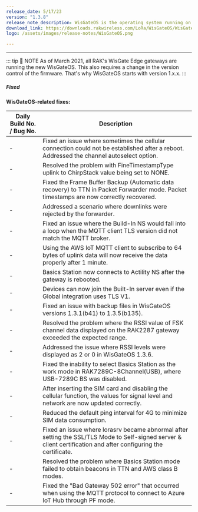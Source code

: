 ```yaml
---
release_date: 5/17/23
version: "1.3.8"
release_note_description: WisGateOS is the operating system running on every WisGate Edge gateway. The interface builds on top of OpenWRT and all gateway products of the RAK72xx line share it. It gives instructions on configuring WAN, the LoRa Packet Forwarder, and MQTT Bridge. It explains how to do system monitoring, update the firmware, and reset the device. Last but not least, it provides information on using the Built-in LoRa Server.
download_link: https://downloads.rakwireless.com/LoRa/WisGateOS/WisGateOS_V1.3.8.zip
logo: /assets/images/release-notes/WisGateOS.png

---
```


<rk-release-notes/>

---

::: tip 📝 NOTE
As of March 2021, all RAK's WisGate Edge gateways are running the new WisGateOS. This also requires a change in the version control of the firmware. That's why WisGateOS starts with version 1.x.x.
:::

##### Fixed

**WisGateOS-related fixes:**

| Daily Build No. / Bug No. | Description                                                                                                                                                     |
| ------------------------- | --------------------------------------------------------------------------------------------------------------------------------------------------------------- |
| -                         | Fixed an issue where sometimes the cellular connection could not be established after a reboot. Addressed the channel autoselect option.                        |
| -                         | Resolved the problem with FineTimestampType uplink to ChirpStack value being set to NONE.                                                                       |
| -                         | Fixed the Frame Buffer Backup (Automatic data recovery) to TTN in Packet Forwarder mode. Packet timestamps are now correctly recovered.                         |
| -                         | Addressed a scenario where downlinks were rejected by the forwarder.                                                                                            |
| -                         | Fixed an issue where the Build-In NS would fall into a loop when the MQTT client TLS version did not match the MQTT broker.                                     |
| -                         | Using the AWS IoT MQTT client to subscribe to 64 bytes of uplink data will now receive the data properly after 1 minute.                                        |
| -                         | Basics Station now connects to Actility NS after the gateway is rebooted.                                                                                       |
| -                         | Devices can now join the Built-In server even if the Global integration uses TLS V1.                                                                            |
| -                         | Fixed an issue with backup files in WisGateOS versions 1.3.1(b41) to 1.3.5(b135).                                                                               |
| -                         | Resolved the problem where the RSSI value of FSK channel data displayed on the RAK2287 gateway exceeded the expected range.                                     |
| -                         | Addressed the issue where RSSI levels were displayed as 2 or 0 in WisGateOS 1.3.6.                                                                              |
| -                         | Fixed the inability to select Basics Station as the work mode in RAK7289C-8Channel(USB), where USB-7289C BS was disabled.                                       |
| -                         | After inserting the SIM card and disabling the cellular function, the values for signal level and network are now updated correctly.                            |
| -                         | Reduced the default ping interval for 4G to minimize SIM data consumption.                                                                                      |
| -                         | Fixed an issue where lorasrv became abnormal after setting the SSL/TLS Mode to Self-signed server & client certification and after configuring the certificate. |
| -                         | Resolved the problem where Basics Station mode failed to obtain beacons in TTN and AWS class B modes.                                                           |
| -                         | Fixed the "Bad Gateway 502 error" that occurred when using the MQTT protocol to connect to Azure IoT Hub through PF mode.                                       |
